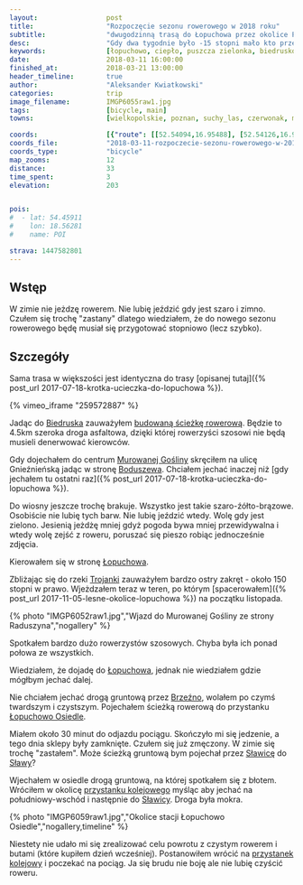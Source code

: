 ```yaml
---
layout:                 post
title:                  "Rozpoczęcie sezonu rowerowego w 2018 roku"
subtitle:               "dwugodzinną trasą do Łopuchowa przez okolice Puszczy Zielonki, dwa tygodnie temu było -15 stopni a teraz jest +15"
desc:                   "Gdy dwa tygodnie było -15 stopni mało kto przewidywał, że temperatura może wzrosnąć o 30 stopni. Dzisiaj była idealna pogoda na jeżdzenie i nie mogłem tego zignorować.. "
keywords:               [łopuchowo, ciepło, puszcza zielonka, biedrusko]
date:                   2018-03-11 16:00:00
finished_at:            2018-03-21 13:00:00
header_timeline:        true
author:                 "Aleksander Kwiatkowski"
categories:             trip
image_filename:         IMGP6055raw1.jpg
tags:                   [bicycle, main]
towns:                  [wielkopolskie, poznan, suchy_las, czerwonak, murowana_goslina]

coords:                 [{"route": [[52.54094,16.95488], [52.54126,16.97239], [52.55691,16.97565], [52.57705,16.99419], [52.57037,17.03075], [52.58128,17.07530], [52.59103,17.09006], [52.61230,17.09049], [52.61902,17.11015]], "type": "bicycle"}]
coords_file:            "2018-03-11-rozpoczecie-sezonu-rowerowego-w-2018.json"
coords_type:            "bicycle"
map_zooms:              12
distance:               33
time_spent:             3
elevation:              203


pois:
#  - lat: 54.45911
#    lon: 18.56281
#    name: POI

strava: 1447582801
---
```


[sciezka-rowerowa]: http://www.gloswielkopolski.pl/artykul/3728048,wybuduja-sciezke-rowerowa-z-radojewa-do-biedruska,id,t.html

[wiki-trojanka-rzeka]: https://pl.wikipedia.org/wiki/Trojanka_(rzeka)
[wiki-biedrusko]: https://pl.wikipedia.org/wiki/Biedrusko
[wiki-murowana-goslina]: https://pl.wikipedia.org/wiki/Murowana_Go%C5%9Blina
[wiki-boduszewo]: https://pl.wikipedia.org/wiki/Boduszewo_(wie%C5%9B_w_wojew%C3%B3dztwie_wielkopolskim)
[wiki-lopuchowo]: https://pl.wikipedia.org/wiki/%C5%81opuchowo_(wojew%C3%B3dztwo_wielkopolskie)
[wiki-brzezno]: https://pl.wikipedia.org/wiki/Brze%C5%BAno_(powiat_w%C4%85growiecki)
[wiki-lopuchowo-osiedle]: https://pl.wikipedia.org/wiki/%C5%81opuchowo_Osiedle
[wiki-slawica]: https://pl.wikipedia.org/wiki/S%C5%82awica_(wojew%C3%B3dztwo_wielkopolskie)
[wiki-slawa]: https://pl.wikipedia.org/wiki/S%C5%82awa_Wielkopolska

## Wstęp

W zimie nie jeżdzę rowerem. Nie lubię jeździć gdy jest szaro i zimno. Czułem
się trochę "zastany" dlatego wiedziałem, że do nowego sezonu rowerowego
będę musiał się przygotować stopniowo (lecz szybko).

## Szczegóły

Sama trasa w większości jest identyczna do trasy
[opisanej tutaj]({% post_url 2017-07-18-krotka-ucieczka-do-lopuchowa %}).

{% vimeo_iframe "259572887" %}

Jadąc do [Biedruska][wiki-biedrusko] zauważyłem
[budowaną ścieżkę rowerową][sciezka-rowerowa]. Będzie to 4.5km
szeroka droga asfaltowa, dzięki której rowerzyści szosowi
nie będą musieli denerwować kierowców.

Gdy dojechałem do centrum [Murowanej Gośliny][wiki-murowana-goslina]
skręciłem na ulicę Gnieźnieńską jadąc w stronę
[Boduszewa][wiki-boduszewo]. Chciałem jechać inaczej niż
[gdy jechałem tu ostatni raz]({% post_url 2017-07-18-krotka-ucieczka-do-lopuchowa %}).

Do wiosny jeszcze trochę brakuje. Wszystko jest takie szaro-źółto-brązowe.
Osobiście nie lubię tych barw. Nie lubię jeździć wtedy. Wolę gdy jest
zielono. Jesienią jeżdżę mniej gdyż pogoda bywa mniej przewidywalna i wtedy
wolę zejść z roweru, poruszać się pieszo robiąc jednocześnie zdjęcia.

Kierowałem się w stronę [Łopuchowa][wiki-lopuchowo].

Zbliżając się do rzeki [Trojanki][wiki-trojanka-rzeka] zauważyłem bardzo
ostry zakręt - około 150 stopni w prawo. Wjeżdzałem teraz
w teren, po którym
[spacerowałem]({% post_url 2017-11-05-lesne-okolice-lopuchowa %})
na początku listopada.

{% photo "IMGP6052raw1.jpg","Wjazd do Murowanej Gośliny ze strony Raduszyna","nogallery" %}

Spotkałem bardzo dużo rowerzystów szosowych. Chyba była ich ponad połowa
ze wszystkich.

Wiedziałem, że dojadę do [Łopuchowa][wiki-lopuchowo], jednak
nie wiedziałem gdzie mógłbym jechać dalej.

Nie chciałem jechać drogą gruntową przez [Brzeźno][wiki-brzezno],
wolałem po czymś twardszym i czystszym. Pojechałem
ścieżką rowerową do przystanku [Łopuchowo Osiedle][wiki-lopuchowo-osiedle].

Miałem około 30 minut do odjazdu pociągu. Skończyło mi się jedzenie,
a tego dnia sklepy były zamknięte. Czułem się już zmęczony.
W zimie się trochę "zastałem". Może ścieżką gruntową bym
pojechał przez [Sławicę][wiki-slawica] do [Sławy][wiki-slawa]?

Wjechałem w osiedle drogą gruntową, na której spotkałem się z błotem.
Wróciłem w okolicę [przystanku kolejowego][wiki-lopuchowo-osiedle]
myśląc aby jechać na południowy-wschód i następnie do
[Sławicy][wiki-slawica]. Droga była mokra.

{% photo "IMGP6059raw1.jpg","Okolice stacji Łopuchowo Osiedle","nogallery,timeline" %}

Niestety nie udało mi się zrealizować celu powrotu z czystym
rowerem i butami (które kupiłem dzień wcześniej).
Postanowiłem wrócić na [przystanek kolejowy][wiki-lopuchowo-osiedle] i poczekać
na pociąg. Ja się brudu nie boję ale nie lubię czyścić roweru.
